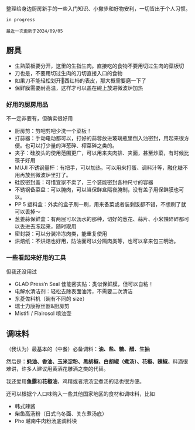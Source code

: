 整理给身边厨房新手的一些入门知识、小撇步和好物安利，一切皆出于个人习惯。

`in progress`

`最近一次更新于2024/09/05`

## 厨具
- 生熟菜板要分开，这里的生指生肉。直接吃的食物不要用切过生肉的菜板切
- 刀也是，不要用切过生肉的刀切直接入口的食物
- 如果刀不能轻松划开🍅西红柿的表皮，那大概需要磨一下了
- 保鲜膜需要耐高温，这样才可以盖在碗上放进微波炉加热

### 好用的厨房用品

不一定非要有，但确实很好用
- 厨房剪：剪吧剪吧少洗一个菜板！
- 打蒜器：手动电动都可以，打好的蒜蓉放进玻璃瓶里倒入油密封，用起来很方便。也可以打少量的洋葱碎、榨菜碎之类的。
- 夹子：硅胶头的使用范围更广，可以用来夹肉排、夹面，甚至炒菜，有时候比筷子好用
- MUJI 不锈钢量杯：有把手，可以加热。可以用来打蛋、调料汁等，融化糖不用再放到微波炉里打了。
- 硅胶密封盖：可惜宜家不卖了，三个装能密封各种尺寸的容器
- 不锈钢备菜盘：可以腌肉，可以当保鲜盒隔夜腌制，没有盖子用保鲜膜也可以。
- PP 5 塑料盒：外卖的盒子刷一刷，用来备菜或者装剩饭都不错，不想刷了就可以丢掉～
- 葱姜蒜保鲜盒：有两层可以沥水的那种，切好的葱花、蒜片、小米辣碎碎都可以丢进去冻起来，随时取用
- 密封袋：可以分装冷冻肉类，能重复使用
- 烘焙纸：不烘焙也好用，防油面可以分隔肉类等，也可以拿来包三明治。


### 一些看起来好用的工具

但我还没用过
- GLAD Press‘n Seal 佳能密实贴：类似保鲜膜，但可以自粘！
- 电解水清洁剂：轻松去除表面油污，不需要二次清洁
- 东菱佐料机（碗有不同的 size）
- 瑞士力康擦丝器&厨房剪
- Mistifi / Flairosol 喷油壶

## 调味料

（我认为）最基本的（中餐）必备调料：**油、盐、糖、醋、生抽**

然后是：**蚝油、香油、玉米淀粉、黑胡椒、白胡椒（煮汤）、花椒、辣椒**。料酒很难讲，许多人建议用黄酒花雕酒之类的代替。

我还爱用**鱼露**和**花椒油**，鸡精或者浓汤宝煮汤的话也很方便。

还可以根据个人口味购入一些其他国家地区的食材和调味料，比如

- 韩式辣酱
- 柴鱼高汤粉（日式乌冬面、关东煮汤底）
- Pho 越南牛肉粉汤底调料块
